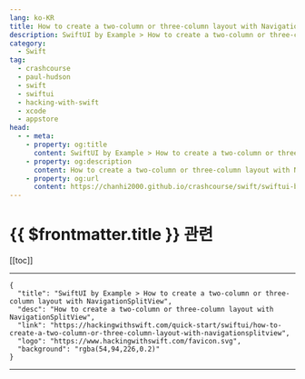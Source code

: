 ```yaml
---
lang: ko-KR
title: How to create a two-column or three-column layout with NavigationSplitView
description: SwiftUI by Example > How to create a two-column or three-column layout with NavigationSplitView
category:
  - Swift
tag: 
  - crashcourse
  - paul-hudson
  - swift
  - swiftui
  - hacking-with-swift
  - xcode
  - appstore
head:
  - - meta:
    - property: og:title
      content: SwiftUI by Example > How to create a two-column or three-column layout with NavigationSplitView
    - property: og:description
      content: How to create a two-column or three-column layout with NavigationSplitView
    - property: og:url
      content: https://chanhi2000.github.io/crashcourse/swift/swiftui-by-example/13-navigation/how-to-create-a-two-column-or-three-column-layout-with-navigationsplitview.html
---
```


# {{ $frontmatter.title }} 관련

[[toc]]

---

```component VPCard
{
  "title": "SwiftUI by Example > How to create a two-column or three-column layout with NavigationSplitView",
  "desc": "How to create a two-column or three-column layout with NavigationSplitView",
  "link": "https://hackingwithswift.com/quick-start/swiftui/how-to-create-a-two-column-or-three-column-layout-with-navigationsplitview",
  "logo": "https://www.hackingwithswift.com/favicon.svg",
  "background": "rgba(54,94,226,0.2)"
}
```

---

<TagLinks />